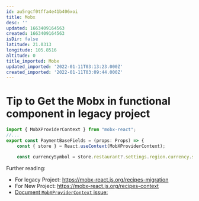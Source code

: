 ```yaml
---
id: au5rgcf0tffa4e41b406xoi
title: Mobx
desc: ''
updated: 1663409164563
created: 1663409164563
isDir: false
latitude: 21.0313
longitude: 105.8516
altitude: 0
title_imported: Mobx
updated_imported: '2022-01-11T03:13:23.000Z'
created_imported: '2022-01-11T03:09:44.000Z'
---
```


# Tip to Get the Mobx in functional component in legacy project


```js
import { MobXProviderContext } from "mobx-react";
//...
export const PaymentBaseFields = (props: Props) => {
	const { store } = React.useContext(MobXProviderContext);

	const currencySymbol = store.restaurant?.settings.region.currency.symbol || "$";
```

Further reading:
- For legacy Project: https://mobx-react.js.org/recipes-migration
- For New Project: https://mobx-react.js.org/recipes-context
- [Document `MobXProviderContext` issue:](https://github.com/mobxjs/mobx-react/issues/689) 